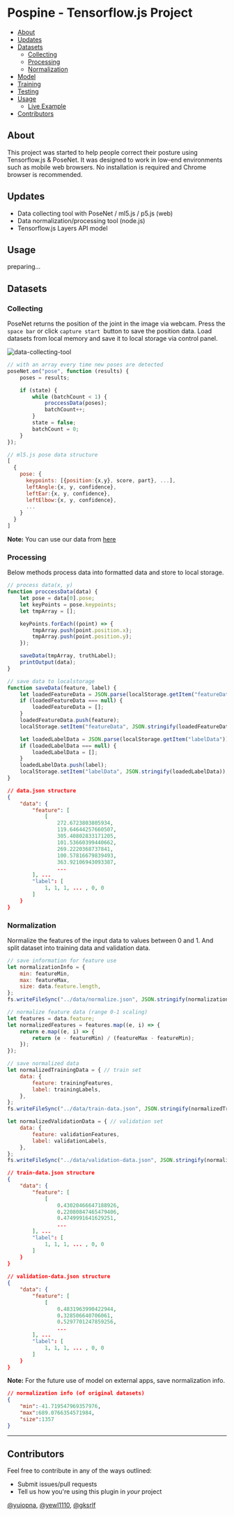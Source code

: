 # Pospine - Tensorflow.js Project

- [About](#about)
- [Updates](#updates)
- [Datasets](#datasets)
  - [Collecting](#collecting)
  - [Processing](#processing)
  - [Normalization](#normalization)
- [Model](#model)
- [Training](#training)
- [Testing](#testing)
- [Usage](#usage)
  - [Live Example](#)
- [Contributors](#contributors)



## About

This project was started to help people correct their posture using Tensorflow.js & PoseNet. It was designed to work in low-end environments such as mobile web browsers. No installation is required and Chrome browser is recommended.



## Updates

- Data collecting tool with PoseNet / ml5.js / p5.js (web)
- Data normalization/processing tool (node.js)
- Tensorflow.js Layers API model



## Usage

preparing...



## Datasets

### Collecting

PoseNet returns the position of the joint in the image via webcam. Press the `space bar` or click `capture start `button to save the position data. Load datasets from local memory and save it to local storage via control panel.

![data-collecting-tool](http://soya.moe:463/CDN/collecting_tool.png)

```javascript
// with an array every time new poses are detected
poseNet.on("pose", function (results) {
    poses = results;

    if (state) {
        while (batchCount < 1) {
            proccessData(poses);
            batchCount++;
        }
        state = false;
        batchCount = 0;
    }
});
```

```javascript
// ml5.js pose data structure
[
  {
    pose: {
      keypoints: [{position:{x,y}, score, part}, ...],
      leftAngle:{x, y, confidence},
      leftEar:{x, y, confidence},
      leftElbow:{x, y, confidence},
      ...
    }
  }
]
```

**Note:** You can use our data from [here](http://soya.moe:463/CDN/data.json)



### Processing

Below methods process data into formatted data and store to local storage.

```javascript
// process data(x, y)
function proccessData(data) {
    let pose = data[0].pose;
    let keyPoints = pose.keypoints;
    let tmpArray = [];

    keyPoints.forEach((point) => {
        tmpArray.push(point.position.x);
        tmpArray.push(point.position.y);
    });

    saveData(tmpArray, truthLabel);
    printOutput(data);
}
```

```javascript
// save data to localstorage
function saveData(feature, label) {
    let loadedFeatureData = JSON.parse(localStorage.getItem("featureData"));
    if (loadedFeatureData === null) {
        loadedFeatureData = [];
    }
    loadedFeatureData.push(feature);
    localStorage.setItem("featureData", JSON.stringify(loadedFeatureData));

    let loadedLabelData = JSON.parse(localStorage.getItem("labelData"));
    if (loadedLabelData === null) {
        loadedLabelData = [];
    }
    loadedLabelData.push(label);
    localStorage.setItem("labelData", JSON.stringify(loadedLabelData));
}
```

```json
// data.json structure
{
    "data": {
        "feature": [
            [
                272.6723803805934,
                119.64644257660507,
                305.40802833171205,
                101.53660399440662,
                269.2220368737841,
                100.57816679839493,
                363.92106943093387,
                ...
        ], ...
        "label": [
         	1, 1, 1, ... , 0, 0
        ]
    }
}
```



### Normalization

Normalize the features of the input data to values between 0 and 1. And split dataset into training data and validation data.

```javascript
// save information for feature use
let normalizationInfo = {
    min: featureMin,
    max: featureMax,
    size: data.feature.length,
};
fs.writeFileSync("../data/normalize.json", JSON.stringify(normalizationInfo));

// normalize feature data (range 0-1 scaling)
let features = data.feature;
let normalizedFeatures = features.map((e, i) => {
    return e.map((e, i) => {
        return (e - featureMin) / (featureMax - featureMin);
    });
});
```

```javascript
// save normalized data
let normalizedTrainingData = { // train set
    data: {
        feature: trainingFeatures,
        label: trainingLabels,
    },
};
fs.writeFileSync("../data/train-data.json", JSON.stringify(normalizedTrainingData));

let normalizedValidationData = { // validation set
    data: {
        feature: validationFeatures,
        label: validationLabels,
    },
};
fs.writeFileSync("../data/validation-data.json", JSON.stringify(normalizedValidationData));
```

```json
// train-data.json structure
{
    "data": {
        "feature": [
            [
                0.43020466647188926,
                0.22080847465479406,
                0.4749991641629251,
                ...
        ], ...
        "label": [
         	1, 1, 1, ... , 0, 0
        ]
    }
}
    
// validation-data.json structure
{
    "data": {
        "feature": [
            [
                0.4831963990422944,
                0.328506640706061,
                0.5297701247859256,
                ...
        ], ...
        "label": [
         	1, 1, 1, ... , 0, 0
        ]
    }
}
```

**Note:** For the future use of model on external apps, save normalization info.

```json
// normalization info (of original datasets)
{
    "min":-41.719547969357976,
    "max":689.0766354571984,
    "size":1357
}
```

------

## Contributors

Feel free to contribute in any of the ways outlined:

- Submit issues/pull requests
- Tell us how you're using this plugin in *your* project

[@yuiopna](https://github.com/yuiopna), [@yewl1110](https://github.com/yewl1110), [@gksrlf](https://github.com/gksrlf)